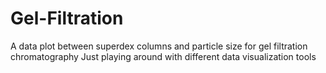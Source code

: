 # Gel-Filtration
A data plot between superdex columns and particle size for gel filtration chromatography
Just playing around with different data visualization tools
